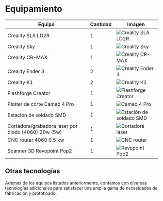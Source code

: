 # Equipamiento

| Equipo | Cantidad | Imagen |
|--------|----------|--------|
| Creality SLA LD2R | 1 | ![Creality SLA LD2R](/images/creality-sla-ld2r.png) |
| Creality Sky | 1 | ![Creality Sky](/images/creality-sky.png) |
| Creality CR-MAX | 1 | ![Creality CR-MAX](/images/creality-cr-max.png) |
| Creality Ender 3 | 2 | ![Creality Ender 3](/images/creality-ender-3.png) |
| Creality K1 | 2 | ![Creality K1](/images/creality-k1.png) |
| Flashforge Creator | 1 | ![Flashforge Creator](/images/flashforge-creator.png) |
| Plotter de corte Cameo 4 Pro | 1 | ![Cameo 4 Pro](/images/cameo-4-pro.png) |
| Estación de soldado SMD | 1 | ![Estación de soldado SMD](/images/estacion-soldado-smd.png) |
| Cortadora/grabadora láser por diodo (4060) 20w (5w) | 1 | ![Cortadora láser](/images/cortadora-laser-diodo.png) |
| CNC router 4060 0.5 kw | 1 | ![CNC router](/images/cnc-router.png) |
| Scanner 3D Revopoint Pop2 | 1 | ![Revopoint Pop2](/images/revopoint-pop2.png) |

## Otras tecnologías

Además de los equipos listados anteriormente, contamos con diversas tecnologías adicionales para satisfacer una amplia gama de necesidades de fabricación y prototipado.
